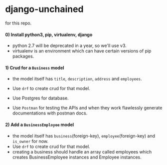 # django-unchained



for this repo.

#### 0) Install python3, pip, virtualenv, django

- python 2.7 will be deprecated in a year, so we'll use v3.
- virtualenv is an environment which can have certain versions of pip packages.


#### 1) Crud for a `Business` model

- the model itself has `title`, `description`, `address` and `employees`.

- Use `drf` to create crud for that model.
- Use Postgres for database.
- Use `Postman` for testing the APIs and when they work flawlessly generate documentations with postman docs.

#### 2) Add a `BusinessEmployee` model

- the model itself has `business`(foreign-key), `employee`(foreign-key) and `is_owner` for now.
- Use `drf` to create crud for that model.
- creating a business should handle an array called employees which creates BusinessEmployee instances and Employee instances.
